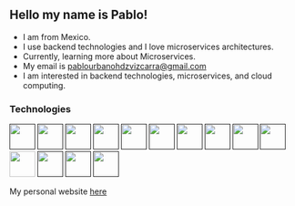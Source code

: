 ## Hello my name is Pablo!

- I am from Mexico.
- I use backend technologies and I love microservices architectures.
- Currently, learning more about Microservices. 
- My email is pablourbanohdzvizcarra@gmail.com
- I am interested in backend technologies, microservices, and cloud computing.

### Technologies

[<img height="45" src="https://img.icons8.com/color/48/000000/java-coffee-cup-logo.png"/>]()
[<img height="45" src="https://img.icons8.com/color/48/000000/spring-logo.png"/>]()
[<img height="45" src="https://img.icons8.com/color/240/000000/kotlin.png"/>]()
[<img height="45" src="https://img.icons8.com/color/48/000000/docker.png"/>]()
[<img height="45" src="https://img.icons8.com/color/48/000000/linux.png"/>]()
[<img height="45" src="https://img.icons8.com/color/48/000000/kubernetes.png"/>]()
[<img height="45" src="https://img.icons8.com/external-soft-fill-juicy-fish/100/000000/external-microservice-microservices-soft-fill-soft-fill-juicy-fish.png"/>]()
[<img height="45" src="https://user-images.githubusercontent.com/55292284/177894968-77634e9a-9efb-4e85-a7e8-d7b6362b0256.jpg"/>]()
[<img height="45" src="https://img.icons8.com/color/48/000000/postgreesql.png"/>]()
[<img height="45" src="https://img.icons8.com/color/240/000000/oracle-logo.png"/>]()
[<img height="45" src="https://img.icons8.com/color/48/000000/javascript.png"/>]("https://developer.mozilla.org/es/docs/Web/JavaScript")
[<img height="45" src="https://img.icons8.com/color/48/000000/typescript.png"/>]()
[<img height="45" src="https://img.icons8.com/plasticine/100/000000/react.png"/>]()
[<img height="45" src="https://img.icons8.com/color/48/000000/mongodb.png"/>]()



My personal website [here](https://pablo-urbano-hernandez-vizcarra.netlify.app/) 
